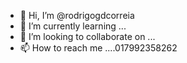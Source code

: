 - 👋 Hi, I’m @rodrigogdcorreia
- 🌱 I’m currently learning ...
- 💞️ I’m looking to collaborate on ...
- 📫 How to reach me ....017992358262

<!---
rodrigogdcorreia/rodrigogdcorreia is a ✨ special ✨ repository because its `README.md` (this file) appears on your GitHub profile
--->
